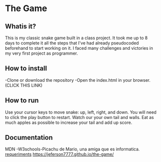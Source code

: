 # The Game

## Whatis it?
This is my classic snake game built in a class project. It took me up to 8 days to complete it all the steps that I've had already pseudocoded beforehand to start working on it. I faced many challenges and victories in my very first project as programmer.

## How to install 
-Clone or download the repository -Open the index.html in your browser.
(CLICK THIS LINK)

## How to run
Use your cursor keys to move snake: up, left, right, and down. You will need to click the play button to restart. Watch our your own tail and walls. Eat as much apples as possible to increase your tail and add up score.

## Documentation
MDN -W3schools-Picachu de Mario, una amiga que es informatica.
[requeriments](./docs/readme.md)
https://jeferson7777.github.io/the-game/
